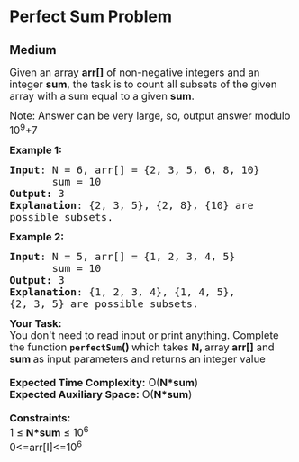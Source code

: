 # Perfect Sum Problem
## Medium
<div class="problems_problem_content__Xm_eO"><p><span style="font-size: 18px;">Given an array <strong>arr[]</strong> of non-negative integers and an integer <strong>sum</strong>, the task is to count&nbsp;all subsets of the given array with a sum equal to a given <strong>sum</strong>.</span></p>
<p><span style="font-size: 18px;">Note: Answer can be very large, so, output answer modulo 10<sup>9</sup>+7</span></p>
<p><span style="font-size: 18px;"><strong>Example 1:</strong></span></p>
<pre><span style="font-size: 18px;"><strong>Input</strong>: N = 6, arr[] = {2, 3, 5, 6, 8, 10}
       sum = 10
<strong>Output:</strong> 3</span>
<span style="font-size: 18px;"><strong>Explanation</strong>: {2, 3, 5}, {2, 8}, {10} are <br>possible subsets.</span></pre>
<div><span style="font-size: 18px;"><strong>Example 2:</strong></span></div>
<pre><span style="font-size: 18px;"><strong>Input</strong>: N = 5, arr[] = {1, 2, 3, 4, 5}
       sum = 10
<strong>Output:</strong> 3</span>
<span style="font-size: 18px;"><strong>Explanation</strong>: {1, 2, 3, 4}, {1, 4, 5}, 
{2, 3, 5} are possible subsets.</span></pre>
<div><span style="font-size: 18px;"><strong>Your Task:&nbsp;&nbsp;</strong><br>You don't need to read input or print anything. Complete the function <strong><code>perfectSum</code>()&nbsp;</strong>which takes <strong>N, </strong>array<strong> arr[]</strong> and <strong>sum </strong>as input parameters and returns an integer value</span></div>
<div><span style="font-size: 18px;"><br><strong>Expected Time Complexity:</strong> O(<strong>N*sum</strong>)<br><strong>Expected Auxiliary Space:</strong> O(<strong>N*sum</strong>)<br><br><strong>Constraints:</strong><br>1 ≤ <strong>N*sum</strong> ≤ 10<sup>6</sup></span></div>
<div><span style="font-size: 18px;">0&lt;=arr[I]&lt;=10<sup>6</sup></span></div></div>